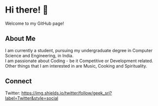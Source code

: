 # Hi there! 👋

Welcome to my GitHub page!

## About Me
I am currently a student, pursuing my undergraduate degree in Computer Science and Engineering, in India.<br>
I am passionate about Coding - be it Competitive or Development related.<br>
Other things that I am interested in are Music, Cooking and Spirituality.<br>

## Connect
Twitter: https://img.shields.io/twitter/follow/geek_sri?label=Twitter&style=social


<!--
**godofgeeks23/godofgeeks23** is a ✨ _special_ ✨ repository because its `README.md` (this file) appears on your GitHub profile.

Here are some ideas to get you started:

- 🔭 I’m currently working on ...
- 🌱 I’m currently learning ...
- 👯 I’m looking to collaborate on ...
- 🤔 I’m looking for help with ...
- 💬 Ask me about ...
- 📫 How to reach me: ...
- 😄 Pronouns: ...
- ⚡ Fun fact: ...
-->

